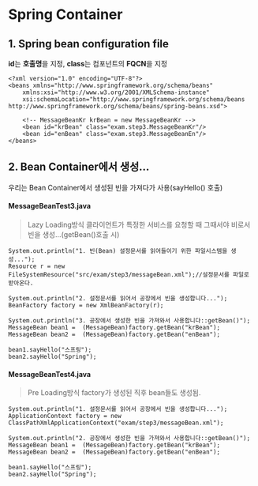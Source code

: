 # Spring Container

## 1. Spring bean configuration file

**id**는 **호출명**을 지정, **class**는 컴포넌트의 **FQCN**을 지정

```
<?xml version="1.0" encoding="UTF-8"?>
<beans xmlns="http://www.springframework.org/schema/beans"
	xmlns:xsi="http://www.w3.org/2001/XMLSchema-instance"
	xsi:schemaLocation="http://www.springframework.org/schema/beans http://www.springframework.org/schema/beans/spring-beans.xsd">

	<!-- MessageBeanKr krBean = new MessageBeanKr -->
	<bean id="krBean" class="exam.step3.MessageBeanKr"/>
	<bean id="enBean" class="exam.step3.MessageBeanEn"/>
</beans>
```

## 2. Bean Container에서 생성...

우리는 Bean Container에서 생성된 빈을 가져다가 사용(sayHello() 호출)

#### MessageBeanTest3.java
> Lazy Loading방식
  클라이언트가 특정한 서비스를 요청할 때 그때서야 비로서 빈을 생성...(getBean()호출 시)

```
System.out.println("1. 빈(Bean) 설정문서를 읽어들이기 위한 파일시스템을 생성...");
Resource r = new FileSystemResource("src/exam/step3/messageBean.xml");//설정문서를 파일로 받아온다.

System.out.println("2. 설정문서를 읽어서 공장에서 빈을 생성합니다...");
BeanFactory factory = new XmlBeanFactory(r);

System.out.println("3. 공장에서 생성한 빈을 가져와서 사용합니다::getBean()");
MessageBean bean1 =  (MessageBean)factory.getBean("krBean");
MessageBean bean2 =  (MessageBean)factory.getBean("enBean");

bean1.sayHello("스프링");
bean2.sayHello("Spring");
```

#### MessageBeanTest4.java
> Pre Loading방식
  factory가 생성된 직후 bean들도 생성됨.

```
System.out.println("1. 설정문서를 읽어서 공장에서 빈을 생성합니다...");
ApplicationContext factory = new ClassPathXmlApplicationContext("exam/step3/messageBean.xml");

System.out.println("2. 공장에서 생성한 빈을 가져와서 사용합니다::getBean()");
MessageBean bean1 =  (MessageBean)factory.getBean("krBean");
MessageBean bean2 =  (MessageBean)factory.getBean("enBean");

bean1.sayHello("스프링");
bean2.sayHello("Spring");
```
